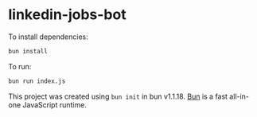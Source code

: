 # linkedin-jobs-bot

To install dependencies:

```bash
bun install
```

To run:

```bash
bun run index.js
```

This project was created using `bun init` in bun v1.1.18. [Bun](https://bun.sh) is a fast all-in-one JavaScript runtime.
